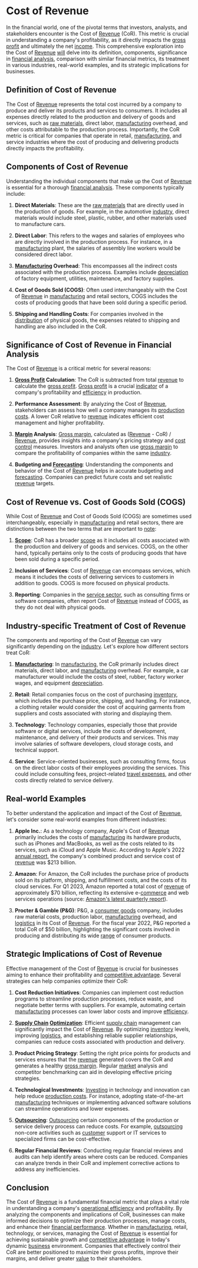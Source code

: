 # Cost of Revenue

In the financial world, one of the pivotal terms that investors, analysts, and stakeholders encounter is the Cost of [Revenue](../r/revenue.md) (CoR). This metric is crucial in understanding a company's profitability, as it directly impacts the [gross profit](../g/gross_profit.md) and ultimately the net [income](../i/income.md). This comprehensive exploration into the Cost of [Revenue](../r/revenue.md) [will](../w/will.md) delve into its definition, components, significance in [financial analysis](../f/financial_analysis.md), comparison with similar financial metrics, its treatment in various industries, real-world examples, and its strategic implications for businesses.

## Definition of Cost of Revenue

The Cost of [Revenue](../r/revenue.md) represents the total cost incurred by a company to produce and deliver its products and services to consumers. It includes all expenses directly related to the production and delivery of goods and services, such as [raw materials](../r/raw_materials.md), direct labor, [manufacturing](../m/manufacturing.md) overhead, and other costs attributable to the production process. Importantly, the CoR metric is critical for companies that operate in retail, [manufacturing](../m/manufacturing.md), and service industries where the cost of producing and delivering products directly impacts the profitability.

## Components of Cost of Revenue

Understanding the individual components that make up the Cost of [Revenue](../r/revenue.md) is essential for a thorough [financial analysis](../f/financial_analysis.md). These components typically include:

1. **Direct Materials**: These are the [raw materials](../r/raw_materials.md) that are directly used in the production of goods. For example, in the automotive [industry](../i/industry.md), direct materials would include steel, plastic, rubber, and other materials used to manufacture cars.

2. **Direct Labor**: This refers to the wages and salaries of employees who are directly involved in the production process. For instance, in a [manufacturing](../m/manufacturing.md) plant, the salaries of assembly line workers would be considered direct labor.

3. **[Manufacturing](../m/manufacturing.md) Overhead**: This encompasses all the indirect costs associated with the production process. Examples include [depreciation](../d/depreciation.md) of factory equipment, utilities, maintenance, and factory supplies.

4. **Cost of Goods Sold (COGS)**: Often used interchangeably with the Cost of [Revenue](../r/revenue.md) in [manufacturing](../m/manufacturing.md) and retail sectors, COGS includes the costs of producing goods that have been sold during a specific period.

5. **Shipping and Handling Costs**: For companies involved in the [distribution](../d/distribution.md) of physical goods, the expenses related to shipping and handling are also included in the CoR.

## Significance of Cost of Revenue in Financial Analysis

The Cost of [Revenue](../r/revenue.md) is a critical metric for several reasons:

1. **[Gross Profit](../g/gross_profit.md) Calculation**: The CoR is subtracted from total [revenue](../r/revenue.md) to calculate the [gross profit](../g/gross_profit.md). [Gross profit](../g/gross_profit.md) is a crucial [indicator](../i/indicator.md) of a company's profitability and [efficiency](../e/efficiency.md) in production.

2. **Performance Assessment**: By analyzing the Cost of [Revenue](../r/revenue.md), stakeholders can assess how well a company manages its [production costs](../p/production_costs.md). A lower CoR relative to [revenue](../r/revenue.md) indicates efficient cost management and higher profitability.

3. **[Margin](../m/margin.md) Analysis**: [Gross margin](../g/gross_margin.md), calculated as ([Revenue](../r/revenue.md) - CoR) / [Revenue](../r/revenue.md), provides insights into a company's pricing strategy and [cost control](../c/cost_control.md) measures. Investors and analysts often use [gross margin](../g/gross_margin.md) to compare the profitability of companies within the same [industry](../i/industry.md).

4. **Budgeting and [Forecasting](../f/forecasting.md)**: Understanding the components and behavior of the Cost of [Revenue](../r/revenue.md) helps in accurate budgeting and [forecasting](../f/forecasting.md). Companies can predict future costs and set realistic [revenue](../r/revenue.md) targets.

## Cost of Revenue vs. Cost of Goods Sold (COGS)

While Cost of [Revenue](../r/revenue.md) and Cost of Goods Sold (COGS) are sometimes used interchangeably, especially in [manufacturing](../m/manufacturing.md) and retail sectors, there are distinctions between the two terms that are important to [note](../n/note.md):

1. **[Scope](../s/scope.md)**: CoR has a broader [scope](../s/scope.md) as it includes all costs associated with the production and delivery of goods and services. COGS, on the other hand, typically pertains only to the costs of producing goods that have been sold during a specific period.

2. **Inclusion of Services**: Cost of [Revenue](../r/revenue.md) can encompass services, which means it includes the costs of delivering services to customers in addition to goods. COGS is more focused on physical products.

3. **Reporting**: Companies in the [service sector](../s/service_sector.md), such as consulting firms or software companies, often report Cost of [Revenue](../r/revenue.md) instead of COGS, as they do not deal with physical goods.

## Industry-specific Treatment of Cost of Revenue

The components and reporting of the Cost of [Revenue](../r/revenue.md) can vary significantly depending on the [industry](../i/industry.md). Let's explore how different sectors treat CoR:

1. **[Manufacturing](../m/manufacturing.md)**: In [manufacturing](../m/manufacturing.md), the CoR primarily includes direct materials, direct labor, and [manufacturing](../m/manufacturing.md) overhead. For example, a car manufacturer would include the costs of steel, rubber, factory worker wages, and equipment [depreciation](../d/depreciation.md).

2. **Retail**: Retail companies focus on the cost of purchasing [inventory](../i/inventory.md), which includes the purchase price, shipping, and handling. For instance, a clothing retailer would consider the cost of acquiring garments from suppliers and costs associated with storing and displaying them.

3. **Technology**: Technology companies, especially those that provide software or digital services, include the costs of development, maintenance, and delivery of their products and services. This may involve salaries of software developers, cloud storage costs, and technical support.

4. **Service**: Service-oriented businesses, such as consulting firms, focus on the direct labor costs of their employees providing the services. This could include consulting fees, project-related [travel expenses](../t/travel_expenses.md), and other costs directly related to service delivery.

## Real-world Examples

To better understand the application and impact of the Cost of [Revenue](../r/revenue.md), let's consider some real-world examples from different industries:

1. **Apple Inc.**: As a technology company, Apple's Cost of [Revenue](../r/revenue.md) primarily includes the costs of [manufacturing](../m/manufacturing.md) its hardware products, such as iPhones and MacBooks, as well as the costs related to its services, such as iCloud and Apple Music. According to Apple's 2022 [annual report](../a/annual_report.md), the company's combined product and service cost of [revenue](../r/revenue.md) was $213 billion.

2. **Amazon**: For Amazon, the CoR includes the purchase price of products sold on its platform, shipping, and fulfillment costs, and the costs of its cloud services. For Q1 2023, Amazon reported a total cost of [revenue](../r/revenue.md) of approximately $70 billion, reflecting its extensive e-[commerce](../c/commerce.md) and web services operations (source: [Amazon's latest quarterly report](https://www.amazon.com/ir)).

3. **Procter & Gamble (P&G)**: P&G, a [consumer goods](../c/consumer_goods.md) company, includes raw material costs, production labor, [manufacturing](../m/manufacturing.md) overhead, and [logistics](../l/logistics.md) in its Cost of [Revenue](../r/revenue.md). For the fiscal year 2022, P&G reported a total CoR of $50 billion, highlighting the significant costs involved in producing and distributing its wide [range](../r/range.md) of consumer products.

## Strategic Implications of Cost of Revenue

Effective management of the Cost of [Revenue](../r/revenue.md) is crucial for businesses aiming to enhance their profitability and [competitive advantage](../c/competitive_advantage.md). Several strategies can help companies optimize their CoR:

1. **Cost Reduction Initiatives**: Companies can implement cost reduction programs to streamline production processes, reduce waste, and negotiate better terms with suppliers. For example, automating certain [manufacturing](../m/manufacturing.md) processes can lower labor costs and improve [efficiency](../e/efficiency.md).

2. **[Supply Chain](../s/supply_chain.md) [Optimization](../o/optimization.md)**: Efficient [supply chain](../s/supply_chain.md) management can significantly impact the Cost of [Revenue](../r/revenue.md). By optimizing [inventory](../i/inventory.md) levels, improving [logistics](../l/logistics.md), and establishing reliable supplier relationships, companies can reduce costs associated with production and delivery.

3. **Product Pricing Strategy**: Setting the right price points for products and services ensures that the [revenue](../r/revenue.md) generated covers the CoR and generates a healthy [gross margin](../g/gross_margin.md). Regular [market](../m/market.md) analysis and competitor benchmarking can aid in developing effective pricing strategies.

4. **Technological Investments**: [Investing](../i/investing.md) in technology and innovation can help reduce [production costs](../p/production_costs.md). For instance, adopting state-of-the-art [manufacturing](../m/manufacturing.md) techniques or implementing advanced software solutions can streamline operations and lower expenses.

5. **[Outsourcing](../o/outsourcing.md)**: [Outsourcing](../o/outsourcing.md) certain components of the production or service delivery process can reduce costs. For example, [outsourcing](../o/outsourcing.md) non-core activities such as [customer](../c/customer.md) support or IT services to specialized firms can be cost-effective.

6. **Regular Financial Reviews**: Conducting regular financial reviews and audits can help identify areas where costs can be reduced. Companies can analyze trends in their CoR and implement corrective actions to address any inefficiencies.

## Conclusion

The Cost of [Revenue](../r/revenue.md) is a fundamental financial metric that plays a vital role in understanding a company's [operational efficiency](../o/operational_efficiency_in_trading.md) and profitability. By analyzing the components and implications of CoR, businesses can make informed decisions to optimize their production processes, manage costs, and enhance their [financial performance](../f/financial_performance.md). Whether in [manufacturing](../m/manufacturing.md), retail, technology, or services, managing the Cost of [Revenue](../r/revenue.md) is essential for achieving sustainable growth and [competitive advantage](../c/competitive_advantage.md) in today's dynamic [business](../b/business.md) environment. Companies that effectively control their CoR are better positioned to maximize their gross profits, improve their margins, and deliver greater [value](../v/value.md) to their shareholders.